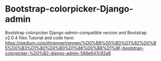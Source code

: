 # Bootstrap-colorpicker-Django-admin
Bootstrap colorpicker Django-admin-compatible version and Bootstrap v2.0.4 files
Tutorial and code here: 
https://medium.com/@nennertrennen/%D0%B8%D0%BD%D1%82%D0%B5%D0%B3%D1%80%D0%B0%D1%86%D0%B8%D1%8F-bootstrap-colorpicker-%D0%B2-django-admin-566e647c92a8
